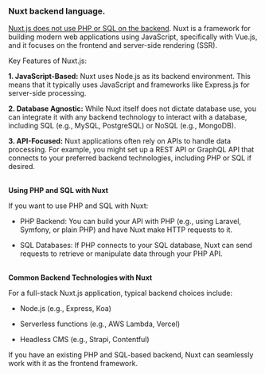 ### Nuxt backend language. 

<ins>Nuxt.js does not use PHP or SQL on the backend</ins>. Nuxt is a framework for building modern web applications using JavaScript, specifically with Vue.js, and it focuses on the frontend and server-side rendering (SSR).

Key Features of Nuxt.js:

**1. JavaScript-Based:** Nuxt uses Node.js as its backend environment. This means that it typically uses JavaScript and frameworks like Express.js for server-side processing.

**2. Database Agnostic:** While Nuxt itself does not dictate database use, you can integrate it with any backend technology to interact with a database, including SQL (e.g., MySQL, PostgreSQL) or NoSQL (e.g., MongoDB).

**3. API-Focused:** Nuxt applications often rely on APIs to handle data processing. For example, you might set up a REST API or GraphQL API that connects to your preferred backend technologies, including PHP or SQL if desired.


\
**Using PHP and SQL with Nuxt**

If you want to use PHP and SQL with Nuxt:
- PHP Backend: You can build your API with PHP (e.g., using Laravel, Symfony, or plain PHP) and have Nuxt make HTTP requests to it.

- SQL Databases: If PHP connects to your SQL database, Nuxt can send requests to retrieve or manipulate data through your PHP API.

\
**Common Backend Technologies with Nuxt**

For a full-stack Nuxt.js application, typical backend choices include:
- Node.js (e.g., Express, Koa)

- Serverless functions (e.g., AWS Lambda, Vercel)

- Headless CMS (e.g., Strapi, Contentful)


If you have an existing PHP and SQL-based backend, Nuxt can seamlessly work with it as the frontend framework.

